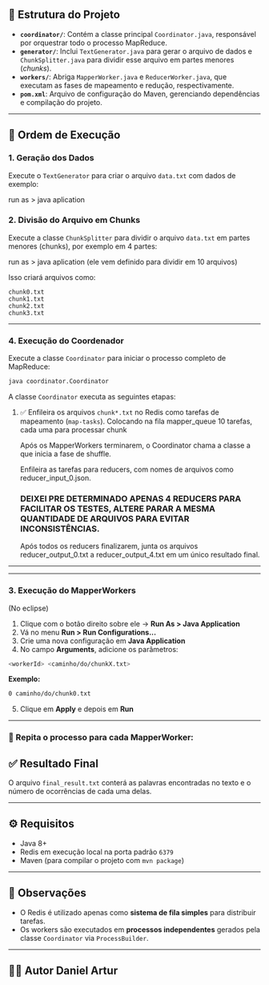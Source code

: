 ## 📁 Estrutura do Projeto

- **`coordinator/`**: Contém a classe principal `Coordinator.java`, responsável por orquestrar todo o processo MapReduce.
- **`generator/`**: Inclui `TextGenerator.java` para gerar o arquivo de dados e `ChunkSplitter.java` para dividir esse arquivo em partes menores (*chunks*).
- **`workers/`**: Abriga `MapperWorker.java` e `ReducerWorker.java`, que executam as fases de mapeamento e redução, respectivamente.
- **`pom.xml`**: Arquivo de configuração do Maven, gerenciando dependências e compilação do projeto.

---

## 🔄 Ordem de Execução

### 1. Geração dos Dados

Execute o `TextGenerator` para criar o arquivo `data.txt` com dados de exemplo:

run as > java aplication

### 2. Divisão do Arquivo em Chunks

Execute a classe `ChunkSplitter` para dividir o arquivo `data.txt` em partes menores (chunks), por exemplo em 4 partes:

run as > java aplication
(ele vem definido para dividir em 10 arquivos)

Isso criará arquivos como:

```text
chunk0.txt
chunk1.txt
chunk2.txt
chunk3.txt
```
-------
### 4. Execução do Coordenador

Execute a classe `Coordinator` para iniciar o processo completo de MapReduce:

```bash
java coordinator.Coordinator
```

A classe `Coordinator` executa as seguintes etapas:

1. ✅ Enfileira os arquivos `chunk*.txt` no Redis como tarefas de mapeamento (`map-tasks`).
   Colocando na fila mapper_queue 10 tarefas, cada uma para processar chunk

   Após os MapperWorkers terminarem, o Coordinator chama a classe a que inicia a fase de shuffle.

   Enfileira as tarefas para reducers, com nomes de arquivos como reducer_input_0.json.
   ### DEIXEI PRE DETERMINADO APENAS 4 REDUCERS PARA FACILITAR OS TESTES, ALTERE PARAR A MESMA QUANTIDADE DE ARQUIVOS PARA EVITAR INCONSISTÊNCIAS.

   Após todos os reducers finalizarem, junta os arquivos reducer_output_0.txt a reducer_output_4.txt em um único resultado final. 

---
---

### 3. Execução do MapperWorkers
(No eclipse)

1. Clique com o botão direito sobre ele → **Run As > Java Application**
2. Vá no menu **Run > Run Configurations...**
3. Crie uma nova configuração em **Java Application**
4. No campo **Arguments**, adicione os parâmetros:

```bash
<workerId> <caminho/do/chunkX.txt>
```

**Exemplo:**
```bash
0 caminho/do/chunk0.txt
```

5. Clique em **Apply** e depois em **Run**

---

### 🔁 Repita o processo para cada MapperWorker:




## ✅ Resultado Final

O arquivo `final_result.txt` conterá as palavras encontradas no texto e o número de ocorrências de cada uma delas.

---

## ⚙️ Requisitos

- Java 8+
- Redis em execução local na porta padrão `6379`
- Maven (para compilar o projeto com `mvn package`)

---

## 📌 Observações

- O Redis é utilizado apenas como **sistema de fila simples** para distribuir tarefas.
- Os workers são executados em **processos independentes** gerados pela classe `Coordinator` via `ProcessBuilder`.

---

## 👨‍💻 Autor Daniel Artur
